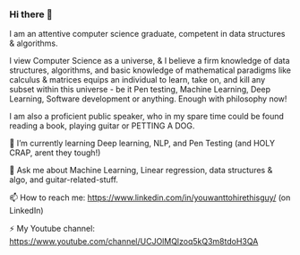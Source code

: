 ### Hi there 👋
I am an attentive computer science
graduate, competent in data
structures & algorithms.

I view Computer Science as a universe, & I believe a firm knowledge of data structures, algorithms, and basic knowledge of mathematical paradigms like calculus & matrices equips an individual to learn, take on, and kill any subset within this universe - be it Pen testing, Machine Learning, Deep Learning, Software development or anything. Enough with philosophy now!

I am also a proficient public speaker, who in my spare time could be found reading a book, playing guitar or PETTING A DOG.

🌱 I’m currently learning Deep learning, NLP, and Pen Testing (and HOLY CRAP, arent they tough!)

💬 Ask me about Machine Learning, Linear regression, data structures & algo, and guitar-related-stuff.

📫 How to reach me: https://www.linkedin.com/in/youwanttohirethisguy/ (on LinkedIn)

⚡ My Youtube channel: https://www.youtube.com/channel/UCJOlMQlzoq5kQ3m8tdoH3QA

<!--
**Spartan-119/Spartan-119** is a ✨ _special_ ✨ repository because its `README.md` (this file) appears on your GitHub profile.

Here are some ideas to get you started:

- 🔭 I’m currently working on ...
- 🌱 I’m currently learning Deep learning, NLP, and Pen Testing 
- 👯 I’m looking to collaborate on ...
- 🤔 I’m looking for help with ...
- 💬 Ask me about Machine Learning, Linear regression, data structures & algo
- 📫 How to reach me: ...
- 😄 Pronouns: ...
- ⚡ Fun fact: ...
-->
